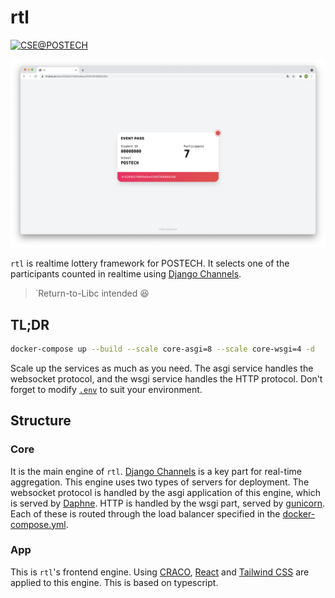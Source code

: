 # rtl

[![CSE@POSTECH](https://img.shields.io/badge/Computer%20Science%20&%20Engineering-POSTECH-c80150)](https://cse.postech.ac.kr)

![Screenshot](README/01.png)

`rtl` is realtime lottery framework for POSTECH. It selects one of the participants counted in realtime
using [Django Channels](https://github.com/django/channels).
> `Return-to-Libc intended 😆

## TL;DR

```sh
docker-compose up --build --scale core-asgi=8 --scale core-wsgi=4 -d
```

Scale up the services as much as you need. The asgi service handles the websocket protocol, and the wsgi service handles
the HTTP protocol. Don't forget to modify [`.env`](.env) to suit your environment.

## Structure

### Core

It is the main engine of `rtl`. [Django Channels](https://github.com/django/channels) is a key part for real-time
aggregation. This engine uses two types of servers for deployment. The websocket protocol is handled by the asgi
application of this engine, which is served by [Daphne](https://github.com/django/daphne). HTTP is handled by the wsgi
part, served by [gunicorn](https://github.com/benoitc/gunicorn). Each of these is routed through the load balancer
specified in the [docker-compose.yml](docker-compose.yml).

### App

This is `rtl`'s frontend engine. Using [CRACO](https://github.com/gsoft-inc/craco), [React](https://github.com/facebook/react)
and [Tailwind CSS](https://github.com/tailwindlabs/tailwindcss) are applied to this engine. This is based on typescript.